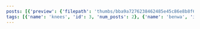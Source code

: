 ```yaml
---
posts: [{'preview': {'filepath': 'thumbs/bba9a7276238462485e45c86e8b8f6f2.jpg'}, 'id': 3}, {'preview': {'filepath': 'thumbs/17c3487b6e7e40aab225f1523cb15e16.jpg'}, 'id': 5}]
tags: [{'name': 'knees', 'id': 3, 'num_posts': 2}, {'name': 'benwa', 'id': 1, 'num_posts': 96}, {'name': 'peaceful', 'id': 8, 'num_posts': 1}, {'name': 'shirt', 'id': 9, 'num_posts': 1}]
---
```

    